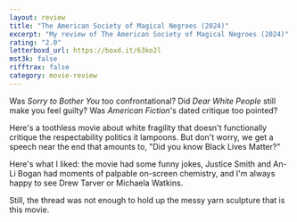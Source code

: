 ```yaml
---
layout: review
title: "The American Society of Magical Negroes (2024)"
excerpt: "My review of The American Society of Magical Negroes (2024)"
rating: "2.0"
letterboxd_url: https://boxd.it/63ko2l
mst3k: false
rifftrax: false
category: movie-review
---
```


Was <i>Sorry to Bother You</i> too confrontational? Did <i>Dear White People</i> still make you feel guilty? Was <i>American Fiction</i>'s dated critique too pointed?

Here's a toothless movie about white fragility that doesn't functionally critique the respectability politics it lampoons. But don't worry, we get a speech near the end that amounts to, "Did you know Black Lives Matter?"

Here's what I liked: the movie had some funny jokes, Justice Smith and An-Li Bogan had moments of palpable on-screen chemistry, and I'm always happy to see Drew Tarver or Michaela Watkins.

Still, the thread was not enough to hold up the messy yarn sculpture that is this movie.
